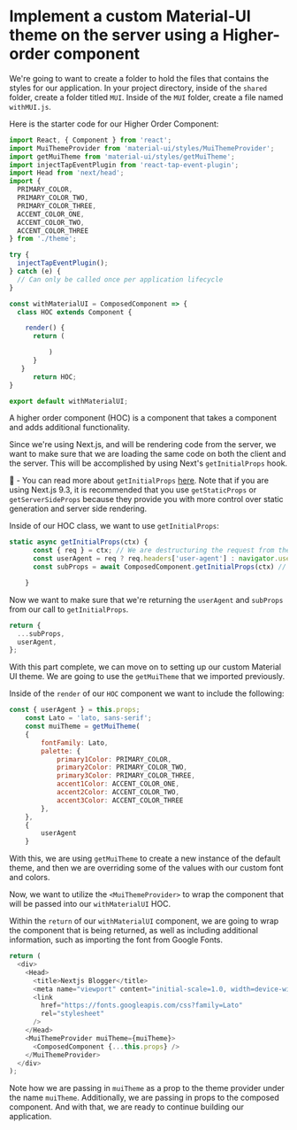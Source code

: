# Implement a custom Material-UI theme on the server using a Higher-order component

We're going to want to create a folder to hold the files that contains the styles for our application. In your project directory, inside of the `shared` folder, create a folder titled `MUI`. Inside of the `MUI` folder, create a file named `withMUI.js`.

Here is the starter code for our Higher Order Component:

```js
import React, { Component } from 'react';
import MuiThemeProvider from 'material-ui/styles/MuiThemeProvider';
import getMuiTheme from 'material-ui/styles/getMuiTheme';
import injectTapEventPlugin from 'react-tap-event-plugin';
import Head from 'next/head';
import {
  PRIMARY_COLOR,
  PRIMARY_COLOR_TWO,
  PRIMARY_COLOR_THREE,
  ACCENT_COLOR_ONE,
  ACCENT_COLOR_TWO,
  ACCENT_COLOR_THREE
} from './theme';

try {
  injectTapEventPlugin();
} catch (e) {
  // Can only be called once per application lifecycle
}

const withMaterialUI = ComposedComponent => {
  class HOC extends Component {

    render() {
      return (

          )
      }
   }
      return HOC;
}

export default withMaterialUI;
```

A higher order component (HOC) is a component that takes a component and adds additional functionality.

Since we're using Next.js, and will be rendering code from the server, we want to make sure that we are loading the same code on both the client and the server. This will be accomplished by using Next's `getInitialProps` hook.

📝 - You can read more about `getInitialProps` [here](https://nextjs.org/docs/api-reference/data-fetching/getInitialProps). Note that if you are using Next.js 9.3, it is recommended that you use `getStaticProps` or `getServerSideProps` because they provide you with more control over static generation and server side rendering.

Inside of our HOC class, we want to use `getInitialProps`:

```javascript
static async getInitialProps(ctx) {
      const { req } = ctx; // We are destructuring the request from the context object.
      const userAgent = req ? req.headers['user-agent'] : navigator.userAgent; // Here we're using a ternary expression to assign a value to userAgent depending on whether the request is coming from the client or the server.
      const subProps = await ComposedComponent.getInitialProps(ctx) // Defining a subProps constant will allow us to use getInitialProps with the component that we're passing into withMaterialUI

    }
```

Now we want to make sure that we're returning the `userAgent` and `subProps` from our call to `getInitialProps`.

```js
return {
  ...subProps,
  userAgent,
};
```

With this part complete, we can move on to setting up our custom Material UI theme. We are going to use the `getMuiTheme` that we imported previously.

Inside of the `render` of our `HOC` component we want to include the following:

```js
const { userAgent } = this.props;
    const Lato = 'lato, sans-serif';
    const muiTheme = getMuiTheme(
    {
        fontFamily: Lato,
        palette: {
            primary1Color: PRIMARY_COLOR,
            primary2Color: PRIMARY_COLOR_TWO,
            primary3Color: PRIMARY_COLOR_THREE,
            accent1Color: ACCENT_COLOR_ONE,
            accent2Color: ACCENT_COLOR_TWO,
            accent3Color: ACCENT_COLOR_THREE
        },
    },
    {
        userAgent
    }
```

With this, we are using `getMuiTheme` to create a new instance of the default theme, and then we are overriding some of the values with our custom font and colors.

Now, we want to utilize the `<MuiThemeProvider>` to wrap the component that will be passed into our `withMaterialUI` HOC.

Within the `return` of our `withMaterialUI` component, we are going to wrap the component that is being returned, as well as including additional information, such as importing the font from Google Fonts.

```js
return (
  <div>
    <Head>
      <title>Nextjs Blogger</title>
      <meta name="viewport" content="initial-scale=1.0, width=device-width" />
      <link
        href="https://fonts.googleapis.com/css?family=Lato"
        rel="stylesheet"
      />
    </Head>
    <MuiThemeProvider muiTheme={muiTheme}>
      <ComposedComponent {...this.props} />
    </MuiThemeProvider>
  </div>
);
```

Note how we are passing in `muiTheme` as a prop to the theme provider under the name `muiTheme`. Additionally, we are passing in props to the composed component. And with that, we are ready to continue building our application.
